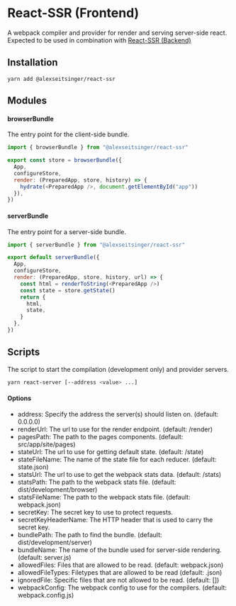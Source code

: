 # React-SSR (Frontend)

A webpack compiler and provider for render and serving server-side react. Expected to be used in combination with [React-SSR (Backend)](https://github.com/alexseitsinger/react-ssr-backend)

## Installation

```
yarn add @alexseitsinger/react-ssr
```

## Modules

#### browserBundle

The entry point for the client-side bundle.

```javascript
import { browserBundle } from "@alexseitsinger/react-ssr"

export const store = browserBundle({
  App,
  configureStore,
  render: (PreparedApp, store, history) => {
    hydrate(<PreparedApp />, document.getElementById("app"))
  }),
})
```

#### serverBundle

The entry point for a server-side bundle.

```javascript
import { serverBundle } from "@alexseitsinger/react-ssr"

export default serverBundle({
  App,
  configureStore,
  render: (PreparedApp, store, history, url) => {
    const html = renderToString(<PreparedApp />)
    const state = store.getState()
    return {
      html,
      state,
    }
  },
})
```

## Scripts

The script to start the compilation (development only) and provider servers.

```bash
yarn react-server [--address <value> ...]
```

#### Options

- address: Specify the address the server(s) should listen on. (default: 0.0.0.0)
- renderUrl: The url to use for the render endpoint. (default: /render)
- pagesPath: The path to the pages components. (default: src/app/site/pages)
- stateUrl: The url to use for getting default state. (default: /state)
- stateFileName: The name of the state file for each reducer. (default: state.json)
- statsUrl: The url to use to get the webpack stats data. (default: /stats)
- statsPath: The path to the webpack stats file. (default: dist/development/browser)
- statsFileName: The path to the webpack stats file. (default: webpack.json)
- secretKey: The secret key to use to protect requests.
- secretKeyHeaderName: The HTTP header that is used to carry the secret key.
- bundlePath: The path to find the bundle. (default: dist/development/server)
- bundleName: The name of the bundle used for server-side rendering. (default: server.js)
- allowedFiles: Files that are allowed to be read. (default: webpack.json)
- allowedFileTypes: Filetypes that are allowed to be read (default: .json)
- ignoredFile: Specific files that are not allowed to be read. (default: [])
- webpackConfig: The webpack config to use for the compilers. (default: webpack.config.js)
